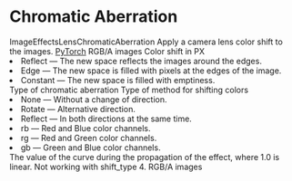 # Chromatic Aberration

<deflist type="narrow">
    <def title="Full Name">
        ImageEffectsLensChromaticAberration
    </def>
    <def title="Description">
        Apply a camera lens color shift to the images.
    </def>
        <def title="Backend">
            <a href="Modules.md" anchor="pytorch" summary="Image processing with pure Tensor without transformations.">PyTorch</a>
        </def>
    <def title="Input Parameters">
        <deflist type="narrow">
            <def title="Images">
                RGB/A images
            </def>
            <def title="Shift">
                Color shift in PX
            </def>
            <def title="Method">
                <list>
                    <li><control>Reflect</control> — The new space reflects the images around the edges.</li>
                    <li><control>Edge</control> — The new space is filled with pixels at the edges of the image.</li>
                    <li><control>Constant</control> — The new space is filled with emptiness.</li>
                </list>
            </def>
            <def title="Shift Type">
                Type of chromatic aberration
            </def>
            <def title="Mixing Type">
                Type of method for shifting colors
            </def>
            <def title="Transpose">
                <list>
                    <li><control>None</control> — Without a change of direction.</li>
                    <li><control>Rotate</control> — Alternative direction.</li>
                    <li><control>Reflect</control> — In both directions at the same time.</li>
                </list>
            </def>
           <def title="Colors">
                <list>
                    <li><control>rb</control> — Red and Blue color channels.</li>
                    <li><control>rg</control> — Red and Green color channels.</li>
                    <li><control>gb</control> — Green and Blue color channels.</li>
                </list>
            </def>
            <def title="Lens Curvy">
                The value of the curve during the propagation of the effect, where 1.0 is linear. 
                Not working with shift_type 4.
            </def>
        </deflist>
    </def>
    <def title="Output Parameters">
        <deflist type="narrow">
            <def title="Images">
                RGB/A images
            </def>
        </deflist>
    </def>
</deflist>
